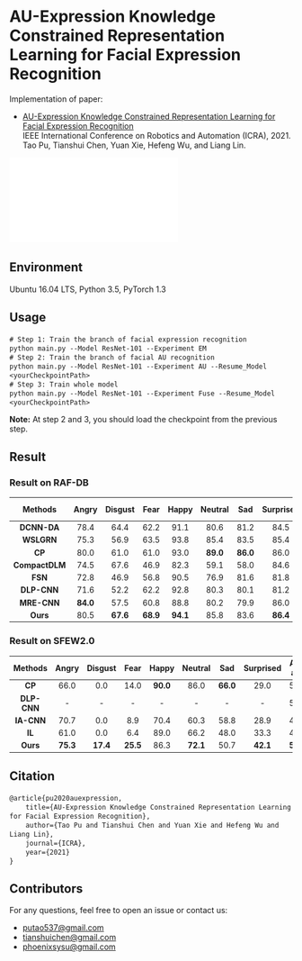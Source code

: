 # AU-Expression Knowledge Constrained Representation Learning for Facial Expression Recognition

Implementation of paper:   

- [AU-Expression  Knowledge  Constrained  Representation  Learning for  Facial  Expression  Recognition](https://ieeexplore.ieee.org/document/9561252)   
  IEEE International Conference on Robotics and Automation (ICRA), 2021.   
  Tao Pu, Tianshui Chen, Yuan Xie, Hefeng Wu, and Liang Lin.

![Pipeline](./Images/framework.pdf)

## Environment
Ubuntu 16.04 LTS, Python 3.5, PyTorch 1.3   

## Usage

```
# Step 1: Train the branch of facial expression recognition
python main.py --Model ResNet-101 --Experiment EM
# Step 2: Train the branch of facial AU recognition
python main.py --Model ResNet-101 --Experiment AU --Resume_Model <yourCheckpointPath>
# Step 3: Train whole model
python main.py --Model ResNet-101 --Experiment Fuse --Resume_Model <yourCheckpointPath>
```
**Note:** At step 2 and 3, you should load the checkpoint from the previous step. 

## Result

### Result on RAF-DB

| Methods | Angry | Disgust | Fear | Happy | Neutral | Sad | Surprised | Ave. acc |
| :-: | :-: | :-: | :-: | :-: | :-: | :-: | :-: | :-: |
| **DCNN-DA** | 78.4 | 64.4 | 62.2 | 91.1 | 80.6 | 81.2 | 84.5 | 77.5 |
| **WSLGRN** | 75.3 | 56.9 | 63.5 | 93.8 | 85.4 | 83.5 | 85.4 | 77.7 |
| **CP** | 80.0 | 61.0 | 61.0 | 93.0 | **89.0** | **86.0** | 86.0 | 79.4 |
| **CompactDLM** | 74.5 | 67.6 | 46.9 | 82.3 | 59.1 | 58.0 | 84.6 | 67.6 |
| **FSN** | 72.8 | 46.9 | 56.8 | 90.5 | 76.9 | 81.6 | 81.8 | 72.5 |
| **DLP-CNN** | 71.6 | 52.2 | 62.2 | 92.8 | 80.3 | 80.1 | 81.2 | 74.2 |
| **MRE-CNN** | **84.0** | 57.5 | 60.8 | 88.8 | 80.2 | 79.9 | 86.0 | 76.7 |
| **Ours** | 80.5 | **67.6** | **68.9** | **94.1** | 85.8 | 83.6 | **86.4** | **81.0** |


### Result on SFEW2.0

| Methods | Angry | Disgust | Fear | Happy | Neutral | Sad | Surprised | Ave. acc |
| :-: | :-: | :-: | :-: | :-: | :-: | :-: | :-: | :-: |
| **CP** | 66.0 | 0.0 | 14.0 | **90.0** | 86.0 | **66.0** | 29.0 | 50.1 |
| **DLP-CNN** | - | - | - | - | - | - | - | 51.1 |
| **IA-CNN** | 70.7 | 0.0 | 8.9 | 70.4 | 60.3 | 58.8 | 28.9 | 42.6 |
| **IL** | 61.0 | 0.0 | 6.4 | 89.0 | 66.2 | 48.0 | 33.3 | 43.4 |
| **Ours** | **75.3** | **17.4** | **25.5** | 86.3 | **72.1** | 50.7 | **42.1** | **52.8** |


## Citation

```
@article{pu2020auexpression,
	title={AU-Expression Knowledge Constrained Representation Learning for Facial Expression Recognition},
	author={Tao Pu and Tianshui Chen and Yuan Xie and Hefeng Wu and Liang Lin},
	journal={ICRA},
	year={2021}
}
```

## Contributors
For any questions, feel free to open an issue or contact us:    

* putao537@gmail.com
* tianshuichen@gmail.com
* phoenixsysu@gmail.com
